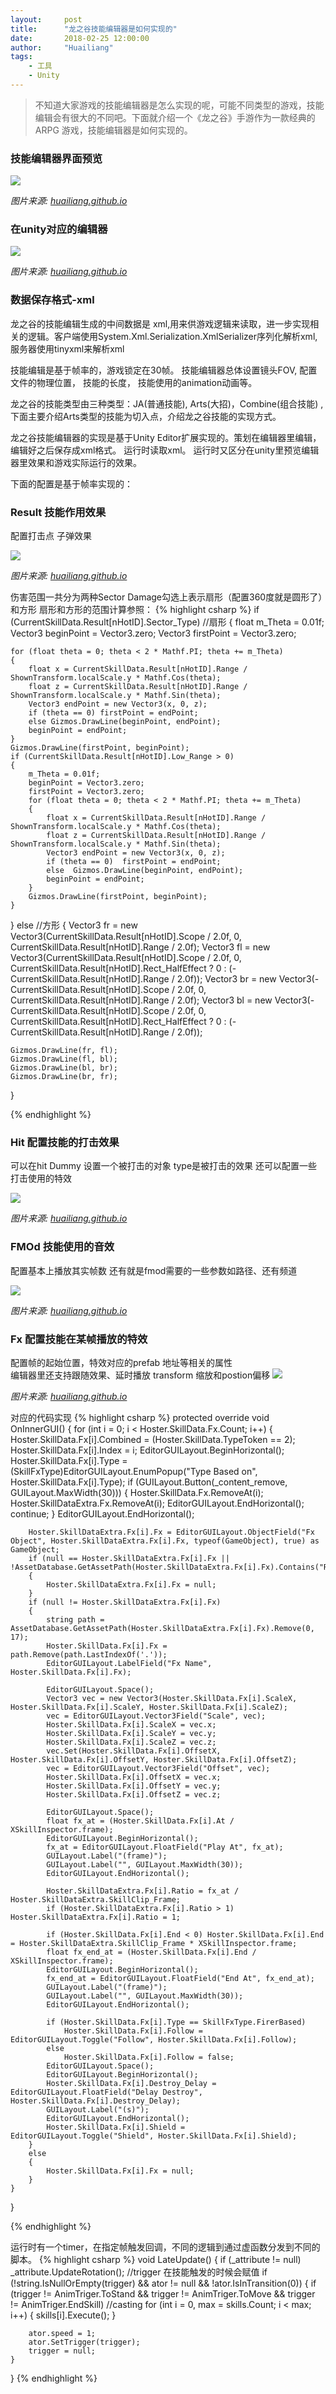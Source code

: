 ```yaml
---
layout:     post
title:      "龙之谷技能编辑器是如何实现的"
date:       2018-02-25 12:00:00
author:     "Huailiang"
tags:
    - 工具
    - Unity
---
```



> 不知道大家游戏的技能编辑器是怎么实现的呢，可能不同类型的游戏，技能编辑会有很大的不同吧。下面就介绍一个《龙之谷》手游作为一款经典的 ARPG 游戏，技能编辑器是如何实现的。

### 技能编辑器界面预览
![](/img/post-skill/gif1.gif)

*图片来源: [huailiang.github.io][i3]*


### 在unity对应的编辑器

![](/img/post-skill/skill1.jpg)

*图片来源: [huailiang.github.io][i3]*

### 数据保存格式-xml
龙之谷的技能编辑生成的中间数据是 xml,用来供游戏逻辑来读取，进一步实现相关的逻辑。客户端使用System.Xml.Serialization.XmlSerializer序列化解析xml,服务器使用tinyxml来解析xml

技能编辑是基于帧率的，游戏锁定在30帧。 技能编辑器总体设置镜头FOV, 配置文件的物理位置， 技能的长度， 技能使用的animation动画等。

龙之谷的技能类型由三种类型：JA(普通技能), Arts(大招)，Combine(组合技能) ,下面主要介绍Arts类型的技能为切入点，介绍龙之谷技能的实现方式。

龙之谷技能编辑器的实现是基于Unity Editor扩展实现的。策划在编辑器里编辑，编辑好之后保存成xml格式。 运行时读取xml。 运行时又区分在unity里预览编辑器里效果和游戏实际运行的效果。

下面的配置是基于帧率实现的：
### Result 技能作用效果
配置打击点 子弹效果

![](/img/post-skill/skill2.jpg)

*图片来源: [huailiang.github.io][i3]*

伤害范围一共分为两种Sector Damage勾选上表示扇形（配置360度就是圆形了）和方形
扇形和方形的范围计算参照：
{% highlight csharp %}
if (CurrentSkillData.Result[nHotID].Sector_Type)  //扇形
{
    float m_Theta = 0.01f;
    Vector3 beginPoint = Vector3.zero;
    Vector3 firstPoint = Vector3.zero;

    for (float theta = 0; theta < 2 * Mathf.PI; theta += m_Theta)
    {
        float x = CurrentSkillData.Result[nHotID].Range / ShownTransform.localScale.y * Mathf.Cos(theta);
        float z = CurrentSkillData.Result[nHotID].Range / ShownTransform.localScale.y * Mathf.Sin(theta);
        Vector3 endPoint = new Vector3(x, 0, z);
        if (theta == 0) firstPoint = endPoint;
        else Gizmos.DrawLine(beginPoint, endPoint);
        beginPoint = endPoint;
    }
    Gizmos.DrawLine(firstPoint, beginPoint);
    if (CurrentSkillData.Result[nHotID].Low_Range > 0)
    {
        m_Theta = 0.01f;
        beginPoint = Vector3.zero;
        firstPoint = Vector3.zero;
        for (float theta = 0; theta < 2 * Mathf.PI; theta += m_Theta)
        {
            float x = CurrentSkillData.Result[nHotID].Range / ShownTransform.localScale.y * Mathf.Cos(theta);
            float z = CurrentSkillData.Result[nHotID].Range / ShownTransform.localScale.y * Mathf.Sin(theta);
            Vector3 endPoint = new Vector3(x, 0, z);
            if (theta == 0)  firstPoint = endPoint;
            else  Gizmos.DrawLine(beginPoint, endPoint);
            beginPoint = endPoint;
        }
        Gizmos.DrawLine(firstPoint, beginPoint);
    }
}
else  //方形
{
    Vector3 fr = new Vector3(CurrentSkillData.Result[nHotID].Scope / 2.0f, 0, CurrentSkillData.Result[nHotID].Range / 2.0f);
    Vector3 fl = new Vector3(CurrentSkillData.Result[nHotID].Scope / 2.0f, 0, CurrentSkillData.Result[nHotID].Rect_HalfEffect ? 0 : (-CurrentSkillData.Result[nHotID].Range / 2.0f));
    Vector3 br = new Vector3(-CurrentSkillData.Result[nHotID].Scope / 2.0f, 0, CurrentSkillData.Result[nHotID].Range / 2.0f);
    Vector3 bl = new Vector3(-CurrentSkillData.Result[nHotID].Scope / 2.0f, 0, CurrentSkillData.Result[nHotID].Rect_HalfEffect ? 0 : (-CurrentSkillData.Result[nHotID].Range / 2.0f));

    Gizmos.DrawLine(fr, fl);
    Gizmos.DrawLine(fl, bl);
    Gizmos.DrawLine(bl, br);
    Gizmos.DrawLine(br, fr);
}

{% endhighlight %}

### Hit 配置技能的打击效果
可以在hit Dummy 设置一个被打击的对象
type是被打击的效果
还可以配置一些打击使用的特效

![](/img/post-skill/skill3.jpg)

*图片来源: [huailiang.github.io][i3]*

### FMOd 技能使用的音效
配置基本上播放其实帧数 还有就是fmod需要的一些参数如路径、还有频道

![](/img/post-skill/skill5.jpg)

*图片来源: [huailiang.github.io][i3]*


### Fx 配置技能在某帧播放的特效
配置帧的起始位置，特效对应的prefab 地址等相关的属性  
编辑器里还支持跟随效果、延时播放 transform 缩放和postion偏移
![](/img/post-skill/skill4.jpg)

*图片来源: [huailiang.github.io][i3]*

对应的代码实现
{% highlight csharp %}
protected override void OnInnerGUI()
{
    for (int i = 0; i < Hoster.SkillData.Fx.Count; i++)
    {
        Hoster.SkillData.Fx[i].Combined = (Hoster.SkillData.TypeToken == 2);
        Hoster.SkillData.Fx[i].Index = i;
        EditorGUILayout.BeginHorizontal();
        Hoster.SkillData.Fx[i].Type = (SkillFxType)EditorGUILayout.EnumPopup("Type Based on", Hoster.SkillData.Fx[i].Type);
        if (GUILayout.Button(_content_remove, GUILayout.MaxWidth(30)))
        {
            Hoster.SkillData.Fx.RemoveAt(i);
            Hoster.SkillDataExtra.Fx.RemoveAt(i);
            EditorGUILayout.EndHorizontal();
            continue;
        }
        EditorGUILayout.EndHorizontal();

        Hoster.SkillDataExtra.Fx[i].Fx = EditorGUILayout.ObjectField("Fx Object", Hoster.SkillDataExtra.Fx[i].Fx, typeof(GameObject), true) as GameObject;
        if (null == Hoster.SkillDataExtra.Fx[i].Fx || !AssetDatabase.GetAssetPath(Hoster.SkillDataExtra.Fx[i].Fx).Contains("Resources/Effects/"))
        {
            Hoster.SkillDataExtra.Fx[i].Fx = null;
        }
        if (null != Hoster.SkillDataExtra.Fx[i].Fx)
        {
            string path = AssetDatabase.GetAssetPath(Hoster.SkillDataExtra.Fx[i].Fx).Remove(0, 17);
            Hoster.SkillData.Fx[i].Fx = path.Remove(path.LastIndexOf('.'));
            EditorGUILayout.LabelField("Fx Name", Hoster.SkillData.Fx[i].Fx);

            EditorGUILayout.Space();
            Vector3 vec = new Vector3(Hoster.SkillData.Fx[i].ScaleX, Hoster.SkillData.Fx[i].ScaleY, Hoster.SkillData.Fx[i].ScaleZ);
            vec = EditorGUILayout.Vector3Field("Scale", vec);
            Hoster.SkillData.Fx[i].ScaleX = vec.x;
            Hoster.SkillData.Fx[i].ScaleY = vec.y;
            Hoster.SkillData.Fx[i].ScaleZ = vec.z;
            vec.Set(Hoster.SkillData.Fx[i].OffsetX, Hoster.SkillData.Fx[i].OffsetY, Hoster.SkillData.Fx[i].OffsetZ);
            vec = EditorGUILayout.Vector3Field("Offset", vec);
            Hoster.SkillData.Fx[i].OffsetX = vec.x;
            Hoster.SkillData.Fx[i].OffsetY = vec.y;
            Hoster.SkillData.Fx[i].OffsetZ = vec.z;

            EditorGUILayout.Space();
            float fx_at = (Hoster.SkillData.Fx[i].At / XSkillInspector.frame);
            EditorGUILayout.BeginHorizontal();
            fx_at = EditorGUILayout.FloatField("Play At", fx_at);
            GUILayout.Label("(frame)");
            GUILayout.Label("", GUILayout.MaxWidth(30));
            EditorGUILayout.EndHorizontal();

            Hoster.SkillDataExtra.Fx[i].Ratio = fx_at / Hoster.SkillDataExtra.SkillClip_Frame;
            if (Hoster.SkillDataExtra.Fx[i].Ratio > 1) Hoster.SkillDataExtra.Fx[i].Ratio = 1;

            if (Hoster.SkillData.Fx[i].End < 0) Hoster.SkillData.Fx[i].End = Hoster.SkillDataExtra.SkillClip_Frame * XSkillInspector.frame;
            float fx_end_at = (Hoster.SkillData.Fx[i].End / XSkillInspector.frame);
            EditorGUILayout.BeginHorizontal();
            fx_end_at = EditorGUILayout.FloatField("End At", fx_end_at);
            GUILayout.Label("(frame)");
            GUILayout.Label("", GUILayout.MaxWidth(30));
            EditorGUILayout.EndHorizontal();

            if (Hoster.SkillData.Fx[i].Type == SkillFxType.FirerBased)
                Hoster.SkillData.Fx[i].Follow = EditorGUILayout.Toggle("Follow", Hoster.SkillData.Fx[i].Follow);
            else
                Hoster.SkillData.Fx[i].Follow = false;
            EditorGUILayout.Space();
            EditorGUILayout.BeginHorizontal();
            Hoster.SkillData.Fx[i].Destroy_Delay = EditorGUILayout.FloatField("Delay Destroy", Hoster.SkillData.Fx[i].Destroy_Delay);
            GUILayout.Label("(s)");
            EditorGUILayout.EndHorizontal();
            Hoster.SkillData.Fx[i].Shield = EditorGUILayout.Toggle("Shield", Hoster.SkillData.Fx[i].Shield);
        }
        else
        {
            Hoster.SkillData.Fx[i].Fx = null;
        }
    }
}

{% endhighlight %}

运行时有一个timer，在指定帧触发回调，不同的逻辑到通过虚函数分发到不同的脚本。
{% highlight csharp %}
void LateUpdate()
{
    if (_attribute != null) _attribute.UpdateRotation();
    //trigger 在技能触发的时候会赋值
    if (!string.IsNullOrEmpty(trigger) && ator != null && !ator.IsInTransition(0))
    {
        if (trigger != AnimTriger.ToStand &&
            trigger != AnimTriger.ToMove &&
            trigger != AnimTriger.EndSkill)
            //casting
            for (int i = 0, max = skills.Count; i < max; i++)
            {
                skills[i].Execute();
            }

        ator.speed = 1;
        ator.SetTrigger(trigger);
        trigger = null;
    }
}
{% endhighlight %}


[i1]: http://appleinsider.com/articles/08/10/03/latest_iphone_software_supports_full_screen_web_apps.html

[i2]: http://docs.groovy-lang.org/latest/html/api/groovy/util/GroovyScriptEngine.html

[i3]: https://huailiang.github.io "Huailiang: A Progressive Web App"
